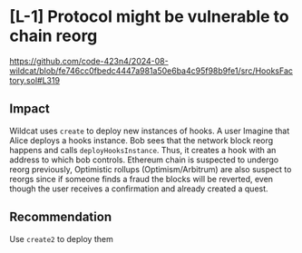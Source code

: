 # [L-1]  Protocol might be vulnerable to chain reorg 
https://github.com/code-423n4/2024-08-wildcat/blob/fe746cc0fbedc4447a981a50e6ba4c95f98b9fe1/src/HooksFactory.sol#L319
## Impact
Wildcat uses `create` to deploy new instances of hooks.
A user Imagine that Alice deploys a hooks instance. Bob sees that the network block reorg happens and calls `deployHooksInstance`. Thus, it creates a hook with an address to which bob controls.
Ethereum chain is suspected to undergo reorg previously, Optimistic rollups (Optimism/Arbitrum) are also suspect to reorgs since if someone finds a fraud the blocks will be reverted, even though the user receives a confirmation and already created a quest.
## Recommendation
Use `create2` to deploy them